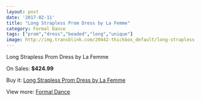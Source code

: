 ```yaml
---
layout: post
date: '2017-02-11'
title: "Long Strapless Prom Dress by La Femme"
category: Formal Dance
tags: ["prom","dress","beaded","long","unique"]
image: http://img.transblink.com/20442-thickbox_default/long-strapless-prom-dress-by-la-femme.jpg
---
```

Long Strapless Prom Dress by La Femme

On Sales: **$424.99**
<a href="https://www.transblink.com/en/formal-dance/6455-long-strapless-prom-dress-by-la-femme.html"><amp-img layout="responsive" width="600" height="600" src="//img.transblink.com/20442-thickbox_default/long-strapless-prom-dress-by-la-femme.jpg" alt="Long Strapless Prom Dress by La Femme 0" /></a>
<a href="https://www.transblink.com/en/formal-dance/6455-long-strapless-prom-dress-by-la-femme.html"><amp-img layout="responsive" width="600" height="600" src="//img.transblink.com/20444-thickbox_default/long-strapless-prom-dress-by-la-femme.jpg" alt="Long Strapless Prom Dress by La Femme 1" /></a>
<a href="https://www.transblink.com/en/formal-dance/6455-long-strapless-prom-dress-by-la-femme.html"><amp-img layout="responsive" width="600" height="600" src="//img.transblink.com/20443-thickbox_default/long-strapless-prom-dress-by-la-femme.jpg" alt="Long Strapless Prom Dress by La Femme 2" /></a>

Buy it: [Long Strapless Prom Dress by La Femme](https://www.transblink.com/en/formal-dance/6455-long-strapless-prom-dress-by-la-femme.html "Long Strapless Prom Dress by La Femme")

View more: [Formal Dance](https://www.transblink.com/en/6-formal-dance "Formal Dance")